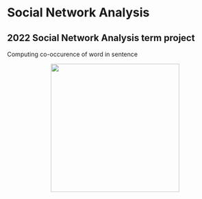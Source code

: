# Social Network Analysis

## 2022 Social Network Analysis term project

Computing co-occurence of word in sentence


<p align="center"><img src="https://github.com/zzioni/SNA/assets/106359887/0f9c858d-3f51-4355-b8be-e36fd44d6949"  width="300" style="margin:auto; display:block;"></p>
